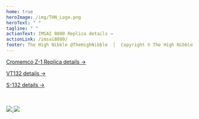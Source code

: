 ```yaml
---
home: true
heroImage: /img/THN_Logo.png
heroText: " "
tagline: " "
actionText: IMSAI 8080 Replica details →
actionLink: /imsai8080/
footer: The High Nibble @TheHighNibble  │  Copyright © The High Nibble Pty Ltd   2017-present  |  ACN 633 867 268
---
```

<div class="hero">
<p class="action">
    <a class="nav-link action-button action-button3" href="/cromemcoZ1/">Cromemco Z-1 Replica details →</a>
</p>
</div>
<div class="hero">
<p class="action">
    <a class="nav-link action-button action-button2" href="/vt132/">VT132 details →</a>
</p>
</div>
<div class="hero">
<p class="action">
    <a class="nav-link action-button action-button4" href="/s132/">S-132 details →</a>
</p>
</div>
<br/>
<br/>
<div class='socials'>
    <a href='https://twitter.com/@TheHighNibble' target='_blank' rel="noopener noreferrer">
        <img class='social' src='/img/twitter.png'/>
    </a>
    <a href='https://www.youtube.com/thehighnibble' target='_blank' rel="noopener noreferrer">
        <img class='social' src='/img/youtube.png'/>
    </a>
</div>
<br/>
